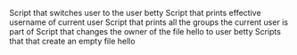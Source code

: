 Script that switches user to the user betty
Script that prints effective username of current user
Script that prints all the groups the current user is part of
Script that changes the owner of the file hello to user betty
Scripts that that create an empty file hello

